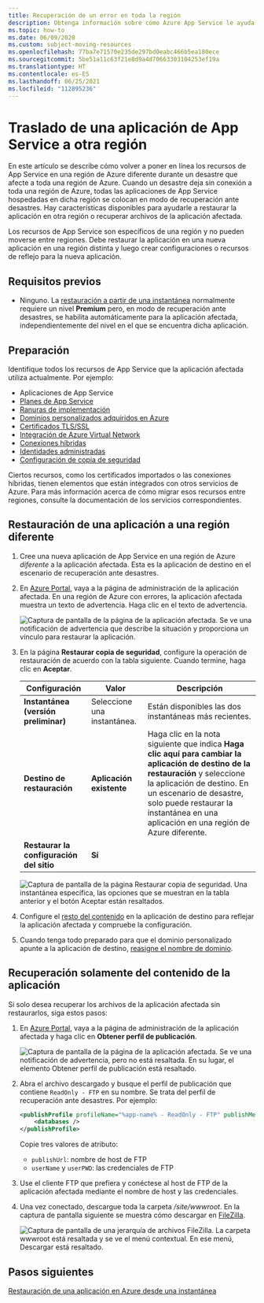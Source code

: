 ```yaml
---
title: Recuperación de un error en toda la región
description: Obtenga información sobre cómo Azure App Service le ayuda a mantener las funcionalidades de continuidad empresarial y recuperación ante desastres (BCDR). Recupere la aplicación de un error en toda una región de Azure.
ms.topic: how-to
ms.date: 06/09/2020
ms.custom: subject-moving-resources
ms.openlocfilehash: 77ba7e71570e235de297bd0eabc466b5ea180ece
ms.sourcegitcommit: 5be51a11c63f21e8d9a4d70663303104253ef19a
ms.translationtype: HT
ms.contentlocale: es-ES
ms.lasthandoff: 06/25/2021
ms.locfileid: "112895236"
---
```

# <a name="move-an-app-service-app-to-another-region"></a>Traslado de una aplicación de App Service a otra región

En este artículo se describe cómo volver a poner en línea los recursos de App Service en una región de Azure diferente durante un desastre que afecte a toda una región de Azure. Cuando un desastre deja sin conexión a toda una región de Azure, todas las aplicaciones de App Service hospedadas en dicha región se colocan en modo de recuperación ante desastres. Hay características disponibles para ayudarle a restaurar la aplicación en otra región o recuperar archivos de la aplicación afectada.

Los recursos de App Service son específicos de una región y no pueden moverse entre regiones. Debe restaurar la aplicación en una nueva aplicación en una región distinta y luego crear configuraciones o recursos de reflejo para la nueva aplicación.

## <a name="prerequisites"></a>Requisitos previos

- Ninguno. La [restauración a partir de una instantánea](app-service-web-restore-snapshots.md) normalmente requiere un nivel **Premium** pero, en modo de recuperación ante desastres, se habilita automáticamente para la aplicación afectada, independientemente del nivel en el que se encuentra dicha aplicación.

## <a name="prepare"></a>Preparación

Identifique todos los recursos de App Service que la aplicación afectada utiliza actualmente. Por ejemplo:

- Aplicaciones de App Service
- [Planes de App Service](overview-hosting-plans.md)
- [Ranuras de implementación](deploy-staging-slots.md)
- [Dominios personalizados adquiridos en Azure](manage-custom-dns-buy-domain.md)
- [Certificados TLS/SSL](configure-ssl-certificate.md)
- [Integración de Azure Virtual Network](web-sites-integrate-with-vnet.md)
- [Conexiones híbridas](app-service-hybrid-connections.md)
- [Identidades administradas](overview-managed-identity.md)
- [Configuración de copia de seguridad](manage-backup.md)

Ciertos recursos, como los certificados importados o las conexiones híbridas, tienen elementos que están integrados con otros servicios de Azure. Para más información acerca de cómo migrar esos recursos entre regiones, consulte la documentación de los servicios correspondientes.

## <a name="restore-app-to-a-different-region"></a>Restauración de una aplicación a una región diferente

1. Cree una nueva aplicación de App Service en una región de Azure *diferente* a la aplicación afectada. Esta es la aplicación de destino en el escenario de recuperación ante desastres.

1. En [Azure Portal](https://portal.azure.com), vaya a la página de administración de la aplicación afectada. En una región de Azure con errores, la aplicación afectada muestra un texto de advertencia. Haga clic en el texto de advertencia.

    ![Captura de pantalla de la página de la aplicación afectada. Se ve una notificación de advertencia que describe la situación y proporciona un vínculo para restaurar la aplicación.](media/manage-disaster-recovery/restore-start.png)

1. En la página **Restaurar copia de seguridad**, configure la operación de restauración de acuerdo con la tabla siguiente. Cuando termine, haga clic en **Aceptar**.

   | Configuración | Valor | Descripción |
   |-|-|-|
   | **Instantánea (versión preliminar)** | Seleccione una instantánea. | Están disponibles las dos instantáneas más recientes. |
   | **Destino de restauración** | **Aplicación existente** | Haga clic en la nota siguiente que indica **Haga clic aquí para cambiar la aplicación de destino de la restauración** y seleccione la aplicación de destino. En un escenario de desastre, solo puede restaurar la instantánea en una aplicación en una región de Azure diferente. |
   | **Restaurar la configuración del sitio** | **Sí** | |

    ![Captura de pantalla de la página Restaurar copia de seguridad. Una instantánea específica, las opciones que se muestran en la tabla anterior y el botón Aceptar están resaltados.](media/manage-disaster-recovery/restore-configure.png)

3. Configure el [resto del contenido](#prepare) en la aplicación de destino para reflejar la aplicación afectada y compruebe la configuración.

4. Cuando tenga todo preparado para que el dominio personalizado apunte a la aplicación de destino, [reasigne el nombre de dominio](manage-custom-dns-migrate-domain.md#remap-the-active-dns-name).

## <a name="recover-app-content-only"></a>Recuperación solamente del contenido de la aplicación

Si solo desea recuperar los archivos de la aplicación afectada sin restaurarlos, siga estos pasos:

1. En [Azure Portal](https://portal.azure.com), vaya a la página de administración de la aplicación afectada y haga clic en **Obtener perfil de publicación**.

    ![Captura de pantalla de la página de la aplicación afectada. Se ve una notificación de advertencia, pero no está resaltada. En su lugar, el elemento Obtener perfil de publicación está resaltado.](media/manage-disaster-recovery/get-publish-profile.png)

1. Abra el archivo descargado y busque el perfil de publicación que contiene `ReadOnly - FTP` en su nombre. Se trata del perfil de recuperación ante desastres. Por ejemplo:

    ```xml
    <publishProfile profileName="%app-name% - ReadOnly - FTP" publishMethod="FTP" publishUrl="ftp://%ftp-site%/site/wwwroot" ftpPassiveMode="True" userName="%app-name%\$%app-name%" userPWD="" destinationAppUrl="http://%app-name%.azurewebsites.net" SQLServerDBConnectionString="" mySQLDBConnectionString="" hostingProviderForumLink="" controlPanelLink="http://windows.azure.com" webSystem="WebSites">
        <databases />
    </publishProfile>
    ```
    
    Copie tres valores de atributo: 
        
    - `publishUrl`: nombre de host de FTP
    - `userName` y `userPWD`: las credenciales de FTP

1. Use el cliente FTP que prefiera y conéctese al host de FTP de la aplicación afectada mediante el nombre de host y las credenciales.

1. Una vez conectado, descargue toda la carpeta */site/wwwroot*. En la captura de pantalla siguiente se muestra cómo descargar en [FileZilla](https://filezilla-project.org/).

    ![Captura de pantalla de una jerarquía de archivos FileZilla. La carpeta wwwroot está resaltada y se ve el menú contextual. En ese menú, Descargar está resaltado.](media/manage-disaster-recovery/download-content.png)

## <a name="next-steps"></a>Pasos siguientes
[Restauración de una aplicación en Azure desde una instantánea](app-service-web-restore-snapshots.md)
